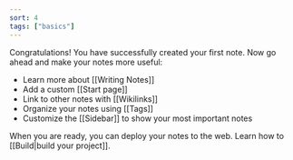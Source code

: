 ```yaml
---
sort: 4
tags: ["basics"]
---
```


Congratulations! You have successfully created your first note. Now go ahead and make your notes more useful:

- Learn more about [[Writing Notes]]
- Add a custom [[Start page]]
- Link to other notes with [[Wikilinks]]
- Organize your notes using [[Tags]]
- Customize the [[Sidebar]] to show your most important notes

When you are ready, you can deploy your notes to the web. Learn how to [[Build|build your project]].
